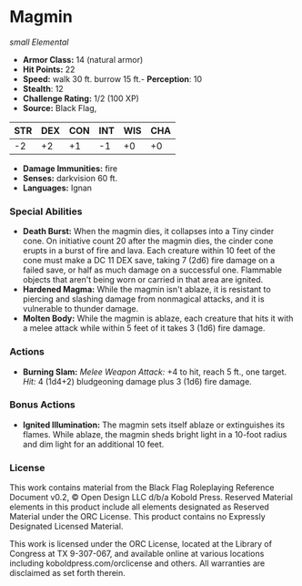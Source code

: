 # Magmin

*small* *Elemental*

- **Armor Class:** 14 (natural armor)
- **Hit Points:** 22 
- **Speed:** walk 30 ft. burrow 15 ft.- **Perception**: 10
- **Stealth**: 12
- **Challenge Rating:** 1/2 (100 XP)
- **Source:** Black Flag,

| STR | DEX | CON | INT | WIS | CHA |
| --- | --- | --- | --- | --- | --- |
| -2 | +2 | +1 | -1 | +0 | +0 |

- **Damage Immunities:** fire
- **Senses:** darkvision 60 ft.
- **Languages:** Ignan

### Special Abilities

- **Death Burst:** When the magmin dies, it collapses into a Tiny cinder cone. On initiative count 20 after the magmin dies, the cinder cone erupts in a burst of fire and lava. Each creature within 10 feet of the cone must make a DC 11 DEX save, taking 7 (2d6) fire damage on a failed save, or half as much damage on a successful one. Flammable objects that aren't being worn or carried in that area are ignited.
- **Hardened Magma:** While the magmin isn't ablaze, it is resistant to piercing and slashing damage from nonmagical attacks, and it is vulnerable to thunder damage.
- **Molten Body:** While the magmin is ablaze, each creature that hits it with a melee attack while within 5 feet of it takes 3 (1d6) fire damage.

### Actions

- **Burning Slam:** _Melee Weapon Attack:_ +4 to hit, reach 5 ft., one target. _Hit:_ 4 (1d4+2) bludgeoning damage plus 3 (1d6) fire damage.

### Bonus Actions

- **Ignited Illumination:** The magmin sets itself ablaze or extinguishes its flames. While ablaze, the magmin sheds bright light in a 10-foot radius and dim light for an additional 10 feet.


### License

This work contains material from the Black Flag Roleplaying Reference Document v0.2, © Open Design LLC d/b/a Kobold Press. Reserved Material elements in this product include all elements designated as Reserved Material under the ORC License. This product contains no Expressly Designated Licensed Material.

This work is licensed under the ORC License, located at the Library of Congress at TX 9-307-067, and available online at various locations including koboldpress.com/orclicense and others. All warranties are disclaimed as set forth therein.
